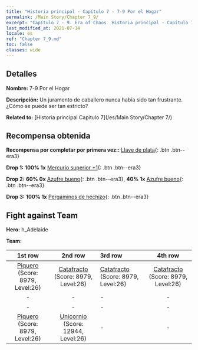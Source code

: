 ```yaml
---
title: "Historia principal - Capítulo 7 - 7-9 Por el Hogar"
permalink: /Main Story/Chapter 7_9/
excerpt: "Capítulo 7 - 9. Era of Chaos  Historia principal - Capítulo 7_9. 7-9 Por el Hogar"
last_modified_at: 2021-07-14
locale: es
ref: "Chapter 7_9.md"
toc: false
classes: wide
---
```


## Detalles

 **Nombre:** 7-9 Por el Hogar

 **Descripción:** Un juramento de caballero nunca había sido tan frustrante. ¿Cómo se puede ser tan estricto?

 **Related to:** [Historia principal Capítulo 7](/es/Main Story/Chapter 7/)

## Recompensa obtenida

 **Recompensa por completar por primera vez::** [Llave de plata](/ItemsES/con_693/){: .btn .btn--era3}

 **Drop 1:** **100% 1x** [Mercurio superior +1](/ItemsES/mat_21/){: .btn .btn--era3}

 **Drop 2:** **60% 0x** [Azufre bueno](/ItemsES/mat_15/){: .btn .btn--era3}, **40% 1x** [Azufre bueno](/ItemsES/mat_15/){: .btn .btn--era3}

 **Drop 3:** **100% 1x** [Pergaminos de hechizo](/ItemsES/con_694/){: .btn .btn--era3}


## Fight against Team
 **Hero:** h_Adelaide

 **Team:**


  | 1st row | 2nd row | 3rd row | 4th row |
  |:----:|:----:|:----|:----:|
  | [Piquero](/es/units/Pikeman/) (Score: 8979, Level:26)  | [Catafracto](/es/units/Cavalier/) (Score: 8979, Level:26)  | [Catafracto](/es/units/Cavalier/) (Score: 8979, Level:26)  | [Catafracto](/es/units/Cavalier/) (Score: 8979, Level:26)  |
  | - | - | - | - |
  | - | - | - | - |
  | [Piquero](/es/units/Pikeman/) (Score: 8979, Level:26)  | [Unicornio](/es/units/Unicorn/) (Score: 12944, Level:26)  | - | - |


